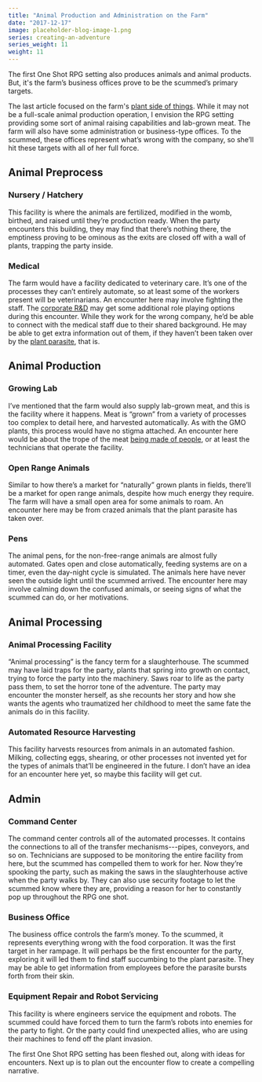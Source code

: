 ```yaml
---
title: "Animal Production and Administration on the Farm"
date: "2017-12-17"
image: placeholder-blog-image-1.png
series: creating-an-adventure
series_weight: 11
weight: 11
---
```


The first One Shot RPG setting also produces animals and animal products. But, it's the farm’s business offices prove to be the scummed’s primary targets.<!--more-->

The last article focused on the farm's [plant side of things](/blog/creating-an-adventure/plant-processes-farm/). While it may not be a full-scale animal production operation, I envision the RPG setting providing some sort of animal raising capabilities and lab-grown meat. The farm will also have some administration or business-type offices. To the scummed, these offices represent what’s wrong with the company, so she’ll hit these targets with all of her full force.

## Animal Preprocess
### Nursery / Hatchery
This facility is where the animals are fertilized, modified in the womb, birthed, and raised until they’re production ready. When the party encounters this building, they may find that there’s nothing there, the emptiness proving to be ominous as the exits are closed off with a wall of plants, trapping the party inside.

### Medical
The farm would have a facility dedicated to veterinary care. It’s one of the processes they can’t entirely automate, so at least some of the workers present will be veterinarians. An encounter here may involve fighting the staff. The [corporate R&D](/blog/creating-the-characters/corporate-rd-premade-rpg-character/) may get some additional role playing options during this encounter. While they work for the wrong company, he’d be able to connect with the medical staff due to their shared background. He may be able to get extra information out of them, if they haven’t been taken over by the [plant parasite](/blog/creating-an-adventure/scummed-abilities/#plant-parasite), that is.

## Animal Production
### Growing Lab
I’ve mentioned that the farm would also supply lab-grown meat, and this is the facility where it happens. Meat is “grown” from a variety of processes too complex to detail here, and harvested automatically. As with the GMO plants, this process would have no stigma attached. An encounter here would be about the trope of the meat [being made of people](http://tvtropes.org/pmwiki/pmwiki.php/Main/ImAHumanitarian), or at least the technicians that operate the facility.

### Open Range Animals
Similar to how there’s a market for “naturally” grown plants in fields, there’ll be a market for open range animals, despite how much energy they require. The farm will have a small open area for some animals to roam. An encounter here may be from crazed animals that the plant parasite has taken over.

### Pens
The animal pens, for the non-free-range animals are almost fully automated. Gates open and close automatically, feeding systems are on a timer, even the day-night cycle is simulated. The animals here have never seen the outside light until the scummed arrived. The encounter here may involve calming down the confused animals, or seeing signs of what the scummed can do, or her motivations.

## Animal Processing
### Animal Processing Facility
“Animal processing” is the fancy term for a slaughterhouse. The scummed may have laid traps for the party, plants that spring into growth on contact, trying to force the party into the machinery. Saws roar to life as the party pass them, to set the horror tone of the adventure. The party may encounter the monster herself, as she recounts her story and how she wants the agents who traumatized her childhood to meet the same fate the animals do in this facility.

### Automated Resource Harvesting
This facility harvests resources from animals in an automated fashion. Milking, collecting eggs, shearing, or other processes not invented yet for the types of animals that’ll be engineered in the future. I don’t have an idea for an encounter here yet, so maybe this facility will get cut.

## Admin
### Command Center
The command center controls all of the automated processes. It contains the connections to all of the transfer mechanisms---pipes, conveyors, and so on. Technicians are supposed to be monitoring the entire facility from here, but the scummed has compelled them to work for her. Now they’re spooking the party, such as making the saws in the slaughterhouse active when the party walks by. They can also use security footage to let the scummed know where they are, providing a reason for her to constantly pop up throughout the RPG one shot.

### Business Office
The business office controls the farm’s money. To the scummed, it represents everything wrong with the food corporation. It was the first target in her rampage. It will perhaps be the first encounter for the party, exploring it will led them to find staff succumbing to the plant parasite. They may be able to get information from employees before the parasite bursts forth from their skin.

### Equipment Repair and Robot Servicing
This facility is where engineers service the equipment and robots. The scummed could have forced them to turn the farm’s robots into enemies for the party to fight. Or the party could find unexpected allies, who are using their machines to fend off the plant invasion.

The first One Shot RPG setting has been fleshed out, along with ideas for encounters. Next up is to plan out the encounter flow to create a compelling narrative.
